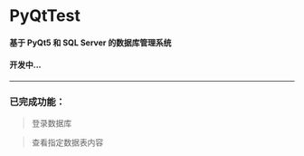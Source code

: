 # PyQtTest

#### 基于 PyQt5 和 SQL Server 的数据库管理系统
#### 开发中...

---

### 已完成功能：
  > 登录数据库
  
  > 查看指定数据表内容
